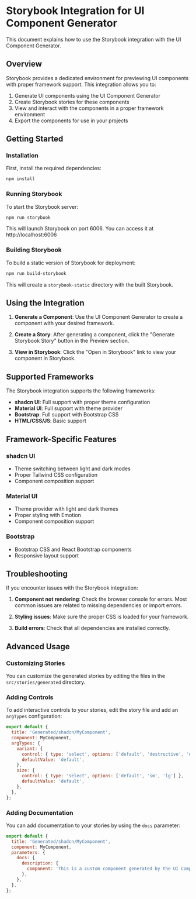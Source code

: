 # Storybook Integration for UI Component Generator

This document explains how to use the Storybook integration with the UI Component Generator.

## Overview

Storybook provides a dedicated environment for previewing UI components with proper framework support. This integration allows you to:

1. Generate UI components using the UI Component Generator
2. Create Storybook stories for these components
3. View and interact with the components in a proper framework environment
4. Export the components for use in your projects

## Getting Started

### Installation

First, install the required dependencies:

```bash
npm install
```

### Running Storybook

To start the Storybook server:

```bash
npm run storybook
```

This will launch Storybook on port 6006. You can access it at http://localhost:6006

### Building Storybook

To build a static version of Storybook for deployment:

```bash
npm run build-storybook
```

This will create a `storybook-static` directory with the built Storybook.

## Using the Integration

1. **Generate a Component**: Use the UI Component Generator to create a component with your desired framework.

2. **Create a Story**: After generating a component, click the "Generate Storybook Story" button in the Preview section.

3. **View in Storybook**: Click the "Open in Storybook" link to view your component in Storybook.

## Supported Frameworks

The Storybook integration supports the following frameworks:

- **shadcn UI**: Full support with proper theme configuration
- **Material UI**: Full support with theme provider
- **Bootstrap**: Full support with Bootstrap CSS
- **HTML/CSS/JS**: Basic support

## Framework-Specific Features

### shadcn UI

- Theme switching between light and dark modes
- Proper Tailwind CSS configuration
- Component composition support

### Material UI

- Theme provider with light and dark themes
- Proper styling with Emotion
- Component composition support

### Bootstrap

- Bootstrap CSS and React Bootstrap components
- Responsive layout support

## Troubleshooting

If you encounter issues with the Storybook integration:

1. **Component not rendering**: Check the browser console for errors. Most common issues are related to missing dependencies or import errors.

2. **Styling issues**: Make sure the proper CSS is loaded for your framework.

3. **Build errors**: Check that all dependencies are installed correctly.

## Advanced Usage

### Customizing Stories

You can customize the generated stories by editing the files in the `src/stories/generated` directory.

### Adding Controls

To add interactive controls to your stories, edit the story file and add an `argTypes` configuration:

```jsx
export default {
  title: 'Generated/shadcn/MyComponent',
  component: MyComponent,
  argTypes: {
    variant: {
      control: { type: 'select', options: ['default', 'destructive', 'outline'] },
      defaultValue: 'default',
    },
    size: {
      control: { type: 'select', options: ['default', 'sm', 'lg'] },
      defaultValue: 'default',
    },
  },
};
```

### Adding Documentation

You can add documentation to your stories by using the `docs` parameter:

```jsx
export default {
  title: 'Generated/shadcn/MyComponent',
  component: MyComponent,
  parameters: {
    docs: {
      description: {
        component: 'This is a custom component generated by the UI Component Generator.',
      },
    },
  },
};
```
